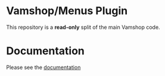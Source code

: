 # Vamshop/Menus Plugin

This repository is a **read-only** split of the main Vamshop code.

# Documentation

Please see the [documentation](http://docs.vamshop.com/3.0)
